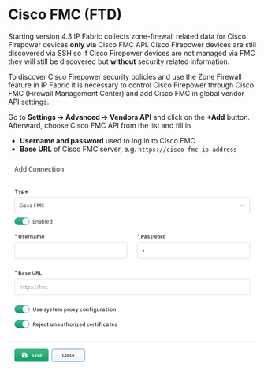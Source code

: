 # Cisco FMC (FTD)

Starting version 4.3 IP Fabric collects zone-firewall related data for Cisco
Firepower devices **only via** Cisco FMC API. Cisco Firepower devices are
still discovered via SSH so if Cisco Firepower devices are not managed via FMC
they will still be discovered but **without** security related information.

To discover Cisco Firepower security policies and use the Zone Firewall feature
in IP Fabric it is necessary to control Cisco Firepower through Cisco FMC
(Firewall Management Center) and add Cisco FMC in global vendor API settings.

Go to **Settings → Advanced → Vendors API** and click on the **+Add** button.
Afterward, choose Cisco FMC API from the list and fill in

- **Username and password** used to log in to Cisco FMC
- **Base URL** of Cisco FMC server, e.g. `https://cisco-fmc-ip-address`

![Cisco FMC api add](cisco/fmc/ciscoFmcAPIAdd.png)
